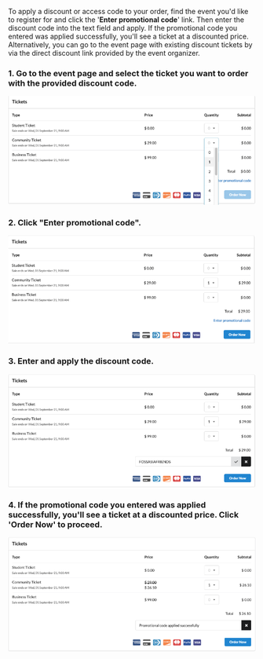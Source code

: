 To apply a discount or access code to your order, find the event you'd like to register for and click the '**Enter promotional code**' link. Then enter the discount code into the text field and apply. If the promotional code you entered was applied successfully, you'll see a ticket at a discounted price. Alternatively, you can go to the event page with existing discount tickets by via the direct discount link provided by the event organizer. 

### 1. Go to the event page and select the ticket you want to order with the provided discount code.

![Apply Discount Code](/speakers-and-attendees/images/How-to-apply-a-discount-code1.png)


### 2. Click "Enter promotional code".

![Apply Discount Code](/speakers-and-attendees/images/How-to-apply-a-discount-code2.png)


### 3. Enter and apply the discount code. 

![Apply Discount Code](/speakers-and-attendees/images/How-to-apply-a-discount-code3.png)


### 4. If the promotional code you entered was applied successfully, you'll see a ticket at a discounted price. Click 'Order Now' to proceed.

![Apply Discount Code](/speakers-and-attendees/images/How-to-apply-a-discount-code4.png)


